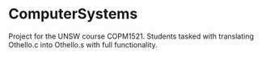 # ComputerSystems

Project for the UNSW course COPM1521. Students tasked with translating Othello.c into Othello.s with full functionality.
